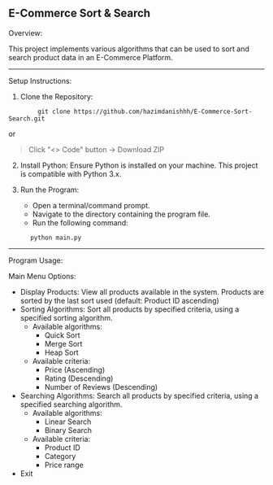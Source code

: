 ## E-Commerce Sort & Search

Overview:

This project implements various algorithms that can be used to sort and search product data in an E-Commerce Platform.

---

Setup Instructions:

1.  Clone the Repository:

```
        git clone https://github.com/hazimdanishhh/E-Commerce-Sort-Search.git
```
or

>Click "<> Code" button &rarr; Download ZIP 

2.  Install Python: Ensure Python is installed on your machine. This project is compatible with Python 3.x.

3.  Run the Program:

    - Open a terminal/command prompt.
    - Navigate to the directory containing the program file.
    - Run the following command:

```
      python main.py
```

---

Program Usage:

Main Menu Options:

- Display Products: View all products available in the system. Products are sorted by the last sort used (default: Product ID ascending)
- Sorting Algorithms: Sort all products by specified criteria, using a specified sorting algorithm.
  - Available algorithms:
    - Quick Sort
    - Merge Sort
    - Heap Sort
  - Available criteria:
    - Price (Ascending)
    - Rating (Descending)
    - Number of Reviews (Descending)
- Searching Algorithms: Search all products by specified criteria, using a specified searching algorithm.
  - Available algorithms:
    - Linear Search
    - Binary Search
  - Available criteria:
    - Product ID
    - Category
    - Price range
- Exit